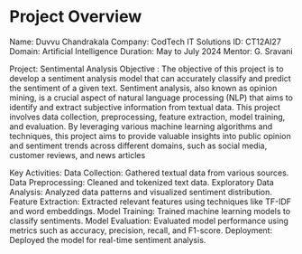 # Project Overview
Name: Duvvu Chandrakala
Company: CodTech IT Solutions
ID: CT12AI27
Domain: Artificial Intelligence
Duration: May to July 2024
Mentor: G. Sravani

Project: Sentimental Analysis
Objective :
The objective of this project is to develop a sentiment analysis model that can accurately classify and predict the sentiment of a given text. Sentiment analysis, also known as opinion mining, is a crucial aspect of natural language processing (NLP) that aims to identify and extract subjective information from textual data. This project involves data collection, preprocessing, feature extraction, model training, and evaluation. By leveraging various machine learning algorithms and techniques, this project aims to provide valuable insights into public opinion and sentiment trends across different domains, such as social media, customer reviews, and news articles

Key Activities:
Data Collection: Gathered textual data from various sources.
Data Preprocessing: Cleaned and tokenized text data.
Exploratory Data Analysis: Analyzed data patterns and visualized sentiment distribution.
Feature Extraction: Extracted relevant features using techniques like TF-IDF and word embeddings.
Model Training: Trained machine learning models to classify sentiments.
Model Evaluation: Evaluated model performance using metrics such as accuracy, precision, recall, and F1-score.
Deployment: Deployed the model for real-time sentiment analysis.
